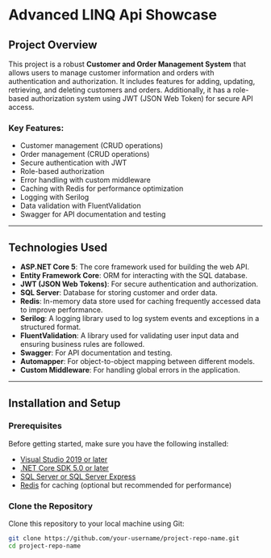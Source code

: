 # **Advanced LINQ Api Showcase**

## **Project Overview**

This project is a robust **Customer and Order Management System** that allows users to manage customer information and orders with authentication and authorization. It includes features for adding, updating, retrieving, and deleting customers and orders. Additionally, it has a role-based authorization system using JWT (JSON Web Token) for secure API access.

### **Key Features:**
- Customer management (CRUD operations)
- Order management (CRUD operations)
- Secure authentication with JWT
- Role-based authorization
- Error handling with custom middleware
- Caching with Redis for performance optimization
- Logging with Serilog
- Data validation with FluentValidation
- Swagger for API documentation and testing

---

## **Technologies Used**

- **ASP.NET Core 5**: The core framework used for building the web API.
- **Entity Framework Core**: ORM for interacting with the SQL database.
- **JWT (JSON Web Tokens)**: For secure authentication and authorization.
- **SQL Server**: Database for storing customer and order data.
- **Redis**: In-memory data store used for caching frequently accessed data to improve performance.
- **Serilog**: A logging library used to log system events and exceptions in a structured format.
- **FluentValidation**: A library used for validating user input data and ensuring business rules are followed.
- **Swagger**: For API documentation and testing.
- **Automapper**: For object-to-object mapping between different models.
- **Custom Middleware**: For handling global errors in the application.

---

## **Installation and Setup**

### **Prerequisites**

Before getting started, make sure you have the following installed:

- [Visual Studio 2019 or later](https://visualstudio.microsoft.com/)
- [.NET Core SDK 5.0 or later](https://dotnet.microsoft.com/download)
- [SQL Server or SQL Server Express](https://www.microsoft.com/en-us/sql-server/sql-server-downloads)
- [Redis](https://redis.io/) for caching (optional but recommended for performance)
  
### **Clone the Repository**

Clone this repository to your local machine using Git:

```bash
git clone https://github.com/your-username/project-repo-name.git
cd project-repo-name
